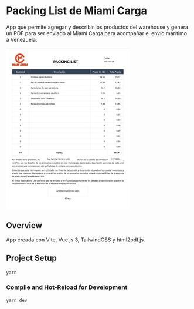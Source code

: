 # Packing List de Miami Carga

App que permite agregar y describir los productos del warehouse y genera un PDF para ser enviado al Miami Carga para acompañar el envío marítimo a Venezuela.

![screenshot](./public/PackingList.jpeg)

## Overview

App creada con Vite, Vue.js 3, TailwindCSS y html2pdf.js.

## Project Setup

```sh
yarn
```

### Compile and Hot-Reload for Development

```sh
yarn dev
```
